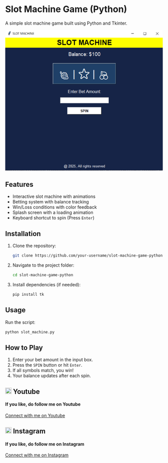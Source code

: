 # Slot Machine Game (Python)

A simple slot machine game built using Python and Tkinter.

![Demo Image](./demo.png)

## Features
- Interactive slot machine with animations
- Betting system with balance tracking
- Win/Loss conditions with color feedback
- Splash screen with a loading animation
- Keyboard shortcut to spin (Press `Enter`)

## Installation
1. Clone the repository:
   ```sh
   git clone https://github.com/your-username/slot-machine-game-python.git
   ```
2. Navigate to the project folder:
   ```sh
   cd slot-machine-game-python
   ```
3. Install dependencies (if needed):
   ```sh
   pip install tk
   ```

## Usage
Run the script:
```sh
python slot_machine.py
```

## How to Play
1. Enter your bet amount in the input box.
2. Press the `SPIN` button or hit `Enter`.
3. If all symbols match, you win!
4. Your balance updates after each spin.

## <img src="https://upload.wikimedia.org/wikipedia/commons/0/09/YouTube_full-color_icon_%282017%29.svg" width="20" height="20"> Youtube
<h4>If you like, do follow me on Youtube</h4>
<a href="https://www.youtube.com/@Code-With-Vishal">Connect with me on Youtube</a>

## <img src="https://upload.wikimedia.org/wikipedia/commons/e/e7/Instagram_logo_2016.svg" width="20" height="20"> Instagram
<h4>If you like, do follow me on Instagram</h4>
<a href="https://www.instagram.com/vishaal_87">Connect with me on Instagram</a>
